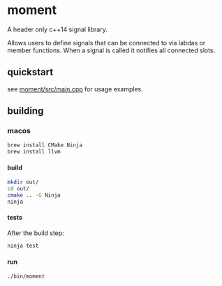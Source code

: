 # moment

A header only c++14 signal library.

Allows users to define signals that can be connected to via labdas or member functions. When a signal is called it notifies all connected slots.

## quickstart

see [moment/src/main.cpp](moment/src/main.cpp) for usage examples.

## building

### macos

```sh
brew install CMake Ninja
brew install llvm
```

#### build

```sh
mkdir out/
cd out/
cmake .. -G Ninja
ninja
```

#### tests

After the build step:
```sh
ninja test
```

#### run

```sh
./bin/moment
```
